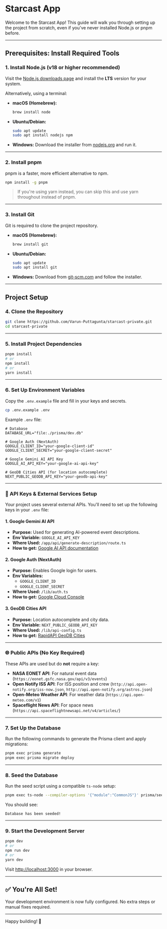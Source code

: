 # Starcast App

Welcome to the Starcast App! This guide will walk you through setting up the project from scratch, even if you've never installed Node.js or pnpm before.

---

## Prerequisites: Install Required Tools

### 1. Install Node.js (v18 or higher recommended)

Visit the [Node.js downloads page](https://nodejs.org/) and install the **LTS** version for your system.

Alternatively, using a terminal:

- **macOS (Homebrew):**
  ```sh
  brew install node
  ```

- **Ubuntu/Debian:**
  ```sh
  sudo apt update
  sudo apt install nodejs npm
  ```

- **Windows:**
  Download the installer from [nodejs.org](https://nodejs.org/) and run it.

---

### 2. Install pnpm

pnpm is a faster, more efficient alternative to npm.

```sh
npm install -g pnpm
```

> If you're using yarn instead, you can skip this and use yarn throughout instead of pnpm.

---

### 3. Install Git

Git is required to clone the project repository.

- **macOS (Homebrew):**
  ```sh
  brew install git
  ```

- **Ubuntu/Debian:**
  ```sh
  sudo apt update
  sudo apt install git
  ```

- **Windows:**
  Download from [git-scm.com](https://git-scm.com/) and follow the installer.

---

## Project Setup

### 4. Clone the Repository

```sh
git clone https://github.com/Varun-Puttagunta/starcast-private.git
cd starcast-private
```

---

### 5. Install Project Dependencies

```sh
pnpm install
# or
npm install
# or
yarn install
```

---

### 6. Set Up Environment Variables

Copy the `.env.example` file and fill in your keys and secrets.

```sh
cp .env.example .env
```

Example `.env` file:

```env
# Database
DATABASE_URL="file:./prisma/dev.db"

# Google Auth (NextAuth)
GOOGLE_CLIENT_ID="your-google-client-id"
GOOGLE_CLIENT_SECRET="your-google-client-secret"

# Google Gemini AI API Key
GOOGLE_AI_API_KEY="your-google-ai-api-key"

# GeoDB Cities API (for location autocomplete)
NEXT_PUBLIC_GEODB_API_KEY="your-geodb-api-key"
```

---

### 🔑 API Keys & External Services Setup

Your project uses several external APIs. You'll need to set up the following keys in your `.env` file:

#### 1. **Google Gemini AI API**
- **Purpose:** Used for generating AI-powered event descriptions.
- **Env Variable:** `GOOGLE_AI_API_KEY`
- **Where Used:** `/app/api/generate-description/route.ts`
- **How to get:** [Google AI API documentation](https://ai.google.dev/)

#### 2. **Google Auth (NextAuth)**
- **Purpose:** Enables Google login for users.
- **Env Variables:**  
  - `GOOGLE_CLIENT_ID`  
  - `GOOGLE_CLIENT_SECRET`
- **Where Used:** `/lib/auth.ts`
- **How to get:** [Google Cloud Console](https://console.cloud.google.com/apis/credentials)

#### 3. **GeoDB Cities API**
- **Purpose:** Location autocomplete and city data.
- **Env Variable:** `NEXT_PUBLIC_GEODB_API_KEY`
- **Where Used:** `/lib/api-config.ts`
- **How to get:** [RapidAPI GeoDB Cities](https://rapidapi.com/wirefreethought/api/geodb-cities/)

---

### 🌐 Public APIs (No Key Required)

These APIs are used but do **not** require a key:
- **NASA EONET API**: For natural event data (`https://eonet.gsfc.nasa.gov/api/v3/events`)
- **Open Notify ISS API**: For ISS position and crew (`http://api.open-notify.org/iss-now.json`, `http://api.open-notify.org/astros.json`)
- **Open-Meteo Weather API**: For weather data (`https://api.open-meteo.com/v1`)
- **Spaceflight News API**: For space news (`https://api.spaceflightnewsapi.net/v4/articles/`)

---

### 7. Set Up the Database

Run the following commands to generate the Prisma client and apply migrations:

```sh
pnpm exec prisma generate
pnpm exec prisma migrate deploy
```

---

### 8. Seed the Database

Run the seed script using a compatible `ts-node` setup:

```sh
pnpm exec ts-node --compiler-options '{"module":"CommonJS"}' prisma/seed.ts
```

You should see:

```plaintext
Database has been seeded!
```

---

### 9. Start the Development Server

```sh
pnpm dev
# or
npm run dev
# or
yarn dev
```

Visit [http://localhost:3000](http://localhost:3000) in your browser.

---

## ✅ You're All Set!

Your development environment is now fully configured. No extra steps or manual fixes required.

---

Happy building! 🚀